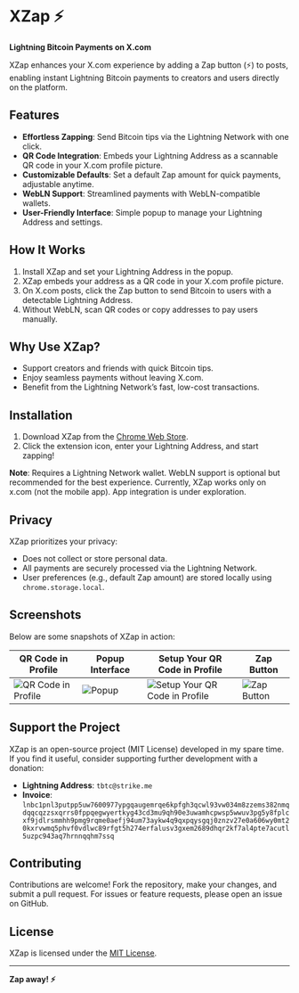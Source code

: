 # XZap ⚡

**Lightning Bitcoin Payments on X.com**

XZap enhances your X.com experience by adding a Zap button (⚡) to posts, enabling instant Lightning Bitcoin payments to creators and users directly on the platform.

## Features

- **Effortless Zapping**: Send Bitcoin tips via the Lightning Network with one click.
- **QR Code Integration**: Embeds your Lightning Address as a scannable QR code in your X.com profile picture.
- **Customizable Defaults**: Set a default Zap amount for quick payments, adjustable anytime.
- **WebLN Support**: Streamlined payments with WebLN-compatible wallets.
- **User-Friendly Interface**: Simple popup to manage your Lightning Address and settings.

## How It Works

1. Install XZap and set your Lightning Address in the popup.
2. XZap embeds your address as a QR code in your X.com profile picture.
3. On X.com posts, click the Zap button to send Bitcoin to users with a detectable Lightning Address.
4. Without WebLN, scan QR codes or copy addresses to pay users manually.

## Why Use XZap?

- Support creators and friends with quick Bitcoin tips.
- Enjoy seamless payments without leaving X.com.
- Benefit from the Lightning Network’s fast, low-cost transactions.

## Installation

1. Download XZap from the [Chrome Web Store](insert_link_here).
2. Click the extension icon, enter your Lightning Address, and start zapping!

**Note**: Requires a Lightning Network wallet. WebLN support is optional but recommended for the best experience. Currently, XZap works only on x.com (not the mobile app). App integration is under exploration.

## Privacy

XZap prioritizes your privacy:
- Does not collect or store personal data.
- All payments are securely processed via the Lightning Network.
- User preferences (e.g., default Zap amount) are stored locally using `chrome.storage.local`.

## Screenshots

Below are some snapshots of XZap in action:

| QR Code in Profile | Popup Interface | Setup Your QR Code in Profile | Zap Button |
|--------------------|-----------------|--------------------|---------------|
| ![QR Code in Profile](https://github.com/user-attachments/assets/4f3bb728-d366-4fb1-ac3c-3229eea1abae?raw=true) | ![Popup](https://github.com/user-attachments/assets/ea2309cd-d122-4e8c-ab2c-fc03377600ee?raw=true) | ![Setup Your QR Code in Profile](https://github.com/user-attachments/assets/777b9491-5349-4b95-bb95-e2c8ae478115?raw=true) | ![Zap Button](https://github.com/user-attachments/assets/e5ebeb7e-5657-4396-a452-3a12efb65b4d?raw=true) |

## Support the Project

XZap is an open-source project (MIT License) developed in my spare time. If you find it useful, consider supporting further development with a donation:

- **Lightning Address**: `tbtc@strike.me`
- **Invoice**: `lnbc1pnl3putpp5uw7600977ypgqaugemrqe6kpfgh3qcwl93vw034m8zzems382nmqdqqcqzzsxqrrs0fppqegwyertkyg43cd3mu9qh90e3uwamhcpwsp5wwuv3pg5y8fplcxf9jdlrsmmhh9pmg9rqme0aefj94um73aykw4q9qxpqysgqj0znzv27e0a606wy0mt20kxrvwmq5phvf0vdlwc89rfgt5h274erfalusv3gxem2689dhqr2kf7al4pte7acutl5uzpc943aq7hrnnqqhm7ssq`

## Contributing

Contributions are welcome! Fork the repository, make your changes, and submit a pull request. For issues or feature requests, please open an issue on GitHub.

## License

XZap is licensed under the [MIT License](LICENSE).

---

**Zap away! ⚡**
